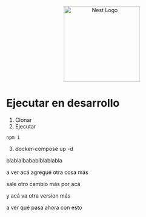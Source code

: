 <p align="center">
  <a href="http://nestjs.com/" target="blank"><img src="https://nestjs.com/img/logo-small.svg" width="200" alt="Nest Logo" /></a>
</p>

[circleci-image]: https://img.shields.io/circleci/build/github/nestjs/nest/master?token=abc123def456
[circleci-url]: https://circleci.com/gh/nestjs/nest

 
# Ejecutar en desarrollo
1. Clonar
2. Ejecutar
```
npm i
```
3. docker-compose up -d


blablalbabablblablabla

a ver acá agregué otra cosa más

sale otro cambio más por acá


y acá va otra version más

a ver qué pasa ahora con esto